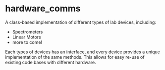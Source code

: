 # hardware_comms
A class-based implementation of different types of lab devices, including:
- Spectrometers
- Linear Motors
- more to come!

Each types of devices has an interface, and every device provides
a unique implementation of the same methods. This allows
for easy re-use of existing code bases with different hardware.

